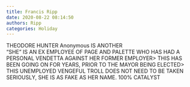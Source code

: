 ```yaml
---
title: Francis Ripp
date: 2020-08-22 08:14:50
authors: Ripp
categories: Holiday
---
```


 THEODORE HUNTER Anonymous IS ANOTHER     
“SHE” IS AN EX EMPLOYEE OF PAGE AND PALETTE WHO HAS HAD A PERSONAL VENDETTA  AGAINST HER FORMER EMPLOYER&gt; THIS HAS BEEN GOING ON FOR YEARS, PRIOR TO THE MAYOR BEING ELECTED&gt; THIS UNEMPLOYED VENGEFUL TROLL DOES NOT NEED TO BE TAKEN SERIOUSLY,  SHE IS AS FAKE AS HER NAME. 100% CATALYST